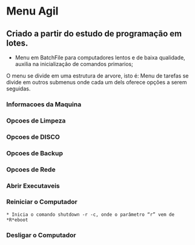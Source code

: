 # Menu Agil
## Criado a partir do estudo de programação em lotes.

 * Menu em BatchFile para computadores lentos e de baixa qualidade, auxilia na inicialização de comandos primarios;

 O menu se divide em uma estrutura de arvore, isto é: 
    Menu de tarefas se divide em outros submenus onde cada um dels oferece opções a serem seguidas.

### Informacoes da Maquina     

### Opcoes de Limpeza   

### Opcoes de DISCO  

### Opcoes de Backup  

### Opcoes de Rede               
### Abrir Executaveis

### Reiniciar o Computador   
    * Inicia o comando shutdown -r -c, onde o parâmetro “r” vem de *R*eboot

### Desligar o Computador 
